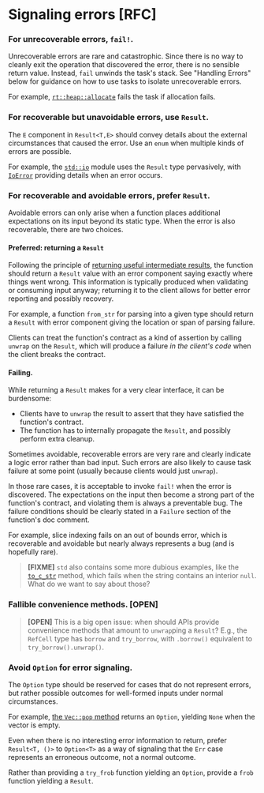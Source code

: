 # Signaling errors [RFC]

### For unrecoverable errors, `fail!`.

Unrecoverable errors are rare and catastrophic.  Since there is no way
to cleanly exit the operation that discovered the error, there is no
sensible return value. Instead, `fail` unwinds the task's stack. See
"Handling Errors" below for guidance on how to use tasks to isolate
unrecoverable errors.

For example,
[`rt::heap::allocate`](http://static.rust-lang.org/doc/master/std/rt/heap/fn.allocate.html)
fails the task if allocation fails.

### For recoverable but unavoidable errors, use `Result`.

The `E` component in `Result<T,E>` should convey details about the external
circumstances that caused the error. Use an `enum` when multiple kinds of errors
are possible.

For example, the
[`std::io`](http://static.rust-lang.org/doc/master/std/io/index.html) module
uses the `Result` type pervasively, with
[`IoError`](http://static.rust-lang.org/doc/master/std/io/struct.IoError.html)
providing details when an error occurs.

### For recoverable and avoidable errors, prefer `Result`.

Avoidable errors can only arise when a function places additional expectations
on its input beyond its static type. When the error is also recoverable, there
are two choices.

#### Preferred: returning a `Result`

Following the principle of
[returning useful intermediate results](../features/functions-and-methods/output.md),
the function should return a `Result` value with an error component saying
exactly where things went wrong. This information is typically produced when
validating or consuming input anyway; returning it to the client allows for
better error reporting and possibly recovery.

For example, a function `from_str` for parsing into a given type should return a
`Result` with error component giving the location or span of parsing
failure.

Clients can treat the function's contract as a kind of assertion by
calling `unwrap` on the `Result`, which will produce a failure _in the
client's code_ when the client breaks the contract.

#### Failing.

While returning a `Result` makes for a very clear interface, it can be
burdensome:

* Clients have to `unwrap` the result to assert that they have
  satisfied the function's contract.
* The function has to internally propagate the `Result`, and possibly
  perform extra cleanup.

Sometimes avoidable, recoverable errors are very rare and clearly
indicate a logic error rather than bad input. Such errors are also
likely to cause task failure at some point (usually because clients
would just `unwrap`).

In those rare cases, it is acceptable to invoke `fail!` when the error
is discovered. The expectations on the input then become a strong part
of the function's contract, and violating them is always a preventable
bug. The failure conditions should be clearly stated in a `Failure`
section of the function's doc comment.

For example, slice indexing fails on an out of bounds error, which is
recoverable and avoidable but nearly always represents a bug (and is
hopefully rare).

> **[FIXME]** `std` also contains some more dubious examples, like the
> [`to_c_str`](http://static.rust-lang.org/doc/master/std/c_str/trait.ToCStr.html#tymethod.to_c_str)
> method, which fails when the string contains an interior
> `null`. What do we want to say about those?

### Fallible convenience methods. [OPEN]

> **[OPEN]** This is a big open issue: when should APIs provide
> convenience methods that amount to `unwrap`ping a `Result`? E.g.,
> the `RefCell` type has `borrow` and `try_borrow`, with `.borrow()`
> equivalent to `try_borrow().unwrap()`.

### Avoid `Option` for error signaling.

The `Option` type should be reserved for cases that do not represent errors, but
rather possible outcomes for well-formed inputs under normal circumstances.

For example,
[the `Vec::pop` method](http://static.rust-lang.org/doc/master/std/vec/struct.Vec.html)
returns an `Option`, yielding `None` when the vector is empty.

Even when there is no interesting error information to return, prefer `Result<T,
()>` to `Option<T>` as a way of signaling that the `Err` case represents an
erroneous outcome, not a normal outcome.

Rather than providing a `try_frob` function yielding an `Option`, provide a
`frob` function yielding a `Result`.
